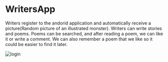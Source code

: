 # WritersApp

Writers register to the andorid application and automatically receive 
a picture(Random picture of an illustrated monster). Writers can 
write stories and poems. Poems can be searched, and after reading a 
poem, we can like it or write a comment. We can also remember a 
poem that we like so it could be easier to find it later.

![login](https://user-images.githubusercontent.com/73401771/97457474-13727d80-193a-11eb-9716-edc6c4734aa8.jpg)
